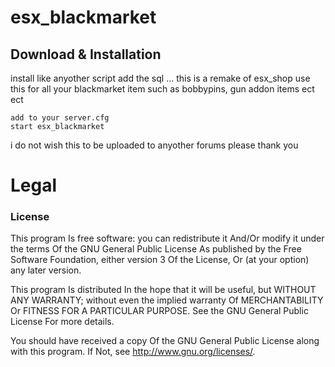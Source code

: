 # esx_blackmarket

## Download & Installation
install like anyother script add the sql 
...
this is a remake of esx_shop  use this for all your blackmarket item such as bobbypins, gun addon items ect ect 

```
add to your server.cfg
start esx_blackmarket
```

i do not wish this to be uploaded to anyother forums please thank you 

# Legal
### License
This program Is free software: you can redistribute it And/Or modify it under the terms Of the GNU General Public License As published by the Free Software Foundation, either version 3 Of the License, Or (at your option) any later version.

This program Is distributed In the hope that it will be useful, but WITHOUT ANY WARRANTY; without even the implied warranty Of MERCHANTABILITY Or FITNESS FOR A PARTICULAR PURPOSE. See the GNU General Public License For more details.

You should have received a copy Of the GNU General Public License along with this program. If Not, see http://www.gnu.org/licenses/.
